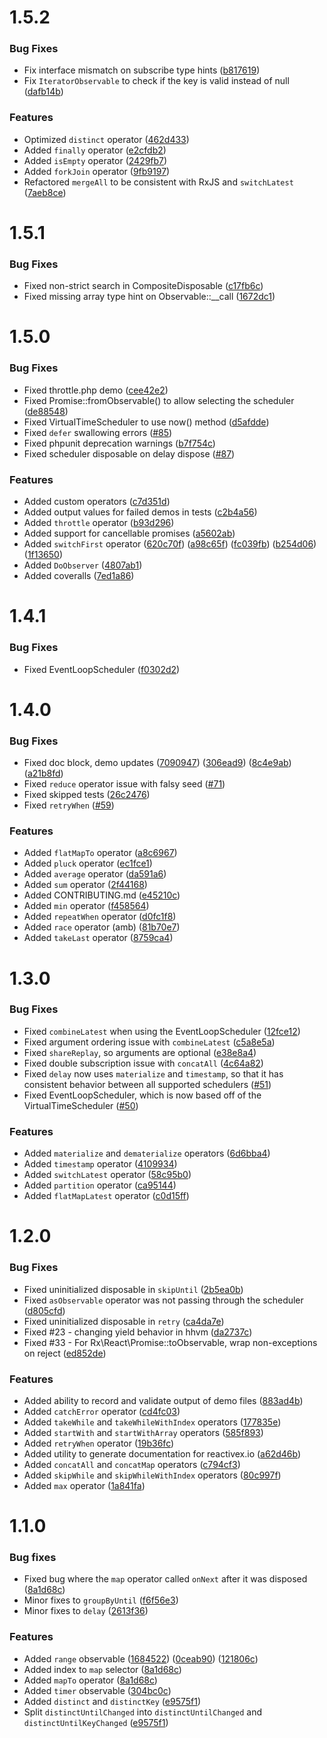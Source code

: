 # 1.5.2

### Bug Fixes

- Fix interface mismatch on subscribe type hints ([b817619](https://github.com/ReactiveX/RxPHP/commit/b8176196a9bb836579838966b0b89dcfcbc48dd1))
- Fix `IteratorObservable` to check if the key is valid instead of null ([dafb14b](https://github.com/ReactiveX/RxPHP/commit/dafb14bc8f0bd22550325419f7ab2e98a454659b))

### Features

- Optimized `distinct` operator ([462d433](https://github.com/ReactiveX/RxPHP/commit/462d433a9268d1de60e7fcd1a9af19a2cac5f164))
- Added `finally` operator ([e2cfdb2](https://github.com/ReactiveX/RxPHP/commit/e2cfdb2f8b374b0687d64c9e774a8557dbe77b5c))
- Added `isEmpty` operator ([2429fb7](https://github.com/ReactiveX/RxPHP/commit/2429fb719de6c499db5da6cede086725bf82ece9))
- Added `forkJoin` operator ([9fb9197](https://github.com/ReactiveX/RxPHP/commit/9fb9197d04e47cd68363c0d4de845519ae2e2a66))
- Refactored `mergeAll` to be consistent with RxJS and `switchLatest` ([7aeb8ce](https://github.com/ReactiveX/RxPHP/commit/7aeb8cef74b29bdaa09ea969daf78577299a2aad))

# 1.5.1

### Bug Fixes

- Fixed non-strict search in CompositeDisposable ([c17fb6c](https://github.com/ReactiveX/RxPHP/commit/c17fb6cbba2ab3ac7c351b0e7c7e74f30b24f3b4))
- Fixed missing array type hint on Observable::__call ([1672dc1](https://github.com/ReactiveX/RxPHP/commit/1672dc12a3817888dbac8207a324cf14600f6dee))


# 1.5.0

### Bug Fixes

- Fixed throttle.php demo ([cee42e2](https://github.com/ReactiveX/RxPHP/commit/cee42e2f04dd1df23c4a5ac013cb017d0af79b78))
- Fixed Promise::fromObservable() to allow selecting the scheduler ([de88548](https://github.com/ReactiveX/RxPHP/commit/de8854883d8f47d251961503daf6beea1d492959))
- Fixed VirtualTimeScheduler to use now() method ([d5afdde](https://github.com/ReactiveX/RxPHP/commit/d5afdde8e1913f5e0edee6a9667edfefc49a90ba))
- Fixed `defer` swallowing errors ([#85](https://github.com/ReactiveX/RxPHP/commit/5332561fe773e61da35adfe92c9766f1594442bb))
- Fixed phpunit deprecation warnings ([b7f754c](https://github.com/ReactiveX/RxPHP/commit/b7f754c1d5f337ae3a6383316cd3ca4bcec085e9))
- Fixed scheduler disposable on delay dispose ([#87](https://github.com/ReactiveX/RxPHP/commit/13287702407b77222a5aa0f2599df55c0b4e24a5))

### Features

- Added custom operators ([c7d351d](https://github.com/ReactiveX/RxPHP/commit/c7d351d579f90134eef3701d87eb1ea8cd1e072e))
- Added output values for failed demos in tests ([c2b4a56](https://github.com/ReactiveX/RxPHP/commit/c2b4a561224b9c8e3c2690b1b71c8aa97a2b7d22))
- Added `throttle` operator ([b93d296](https://github.com/ReactiveX/RxPHP/commit/b93d296771a199c81e8ff8f21085f73d404c5ad9))
- Added support for cancellable promises ([a5602ab](https://github.com/ReactiveX/RxPHP/commit/a5602abfc5b27152a509effdaff635e1d1a97419))
- Added `switchFirst` operator ([620c70f](https://github.com/ReactiveX/RxPHP/commit/620c70f1dd9ebc8bff15a5cd889e84f314437c69)) ([a98c65f](https://github.com/ReactiveX/RxPHP/commit/a98c65f7f73802503939520852747a004f988aa1)) ([fc039fb](https://github.com/ReactiveX/RxPHP/commit/fc039fbf45ac8104b8f71aa0300aeb5e18beba5c)) ([b254d06](https://github.com/ReactiveX/RxPHP/commit/b254d060b6eb80824b0f299d4aacab02f6550ef9)) ([1f13650](https://github.com/ReactiveX/RxPHP/commit/1f136501c1491a9caffade898d099a152d0b3784))
- Added `DoObserver` ([4807ab1](https://github.com/ReactiveX/RxPHP/commit/4807ab11285bb3f5e665cff2ead766d72f775a87))
- Added coveralls ([7ed1a86](https://github.com/ReactiveX/RxPHP/commit/7ed1a860546c3b9748ae82e59e5bfa6053f3a95f))

# 1.4.1

### Bug Fixes

- Fixed EventLoopScheduler ([f0302d2](https://github.com/ReactiveX/RxPHP/commit/680eed0af8596a938871aac967419c150f0302d2))


# 1.4.0

### Bug Fixes

- Fixed doc block, demo updates ([7090947](https://github.com/ReactiveX/RxPHP/commit/70909479b99f2cc8fafa3ca666ff842b9c9f013e)) ([306ead9](https://github.com/ReactiveX/RxPHP/commit/306ead9c10356f2efcb0711d7581d6ebca2efd25)) ([8c4e9ab](https://github.com/ReactiveX/RxPHP/commit/8c4e9abf2d0993dbe126182fb1a6289c4568d353)) ([a21b8fd](https://github.com/ReactiveX/RxPHP/commit/a21b8fdf28bbe4b95599fca6febf2361899454d6))
- Fixed `reduce` operator issue with falsy seed ([#71](https://github.com/ReactiveX/RxPHP/commit/d1cb412535beddb4d9892887104921340495bf81))
- Fixed skipped tests ([26c2476](https://github.com/ReactiveX/RxPHP/commit/26c2476a2459307e9883279a258e1ed6dc854ed2))
- Fixed `retryWhen` ([#59](https://github.com/ReactiveX/RxPHP/commit/e8e44ea9ae0b8f20c5fc4332aecec498cdcfc721))

### Features

- Added `flatMapTo` operator ([a8c6967](https://github.com/ReactiveX/RxPHP/commit/a8c69671ff4b7872423ebb602fba759c9564ae66))
- Added `pluck` operator ([ec1fce1](https://github.com/ReactiveX/RxPHP/commit/ec1fce117bdc9a82e004624e2e8fcfb20ed50add))
- Added `average` operator ([da591a6](https://github.com/ReactiveX/RxPHP/commit/da591a6cf8f32e923a597d08426fe1c8be116f7b))
- Added `sum` operator ([2f44168](https://github.com/ReactiveX/RxPHP/commit/2f441687b8b806f4151f8966f38f1b11b065cd77))
- Added CONTRIBUTING.md ([e45210c](https://github.com/ReactiveX/RxPHP/commit/e45210c9facbb3c38a48c8018f883dc820c6a292))
- Added `min` operator ([f458564](https://github.com/ReactiveX/RxPHP/commit/f458564c82245813e3cf4d7d84a461b8a983e270))
- Added `repeatWhen` operator ([d0fc1f8](https://github.com/ReactiveX/RxPHP/commit/d0fc1f84721940638274cd71492e91ea0030e4e4))
- Added `race` operator (amb) ([81b70e7](https://github.com/ReactiveX/RxPHP/commit/81b70e7e7eca111fdfaa0bdc00a5b45afd569a6b))
- Added `takeLast` operator ([8759ca4](https://github.com/ReactiveX/RxPHP/commit/8759ca42ba201b94c0a3dbe0979fde673c83df25))

# 1.3.0

### Bug Fixes

- Fixed `combineLatest` when using the EventLoopScheduler ([12fce12](https://github.com/ReactiveX/RxPHP/commit/12fce1200e8d7951bcfc12a681f7105d5a171620))
- Fixed argument ordering issue with `combineLatest` ([c5a8e5a](https://github.com/ReactiveX/RxPHP/commit/c5a8e5a07b4cae3bfe506ba2fced59fa3ed0467e))
- Fixed `shareReplay`, so arguments are optional ([e38e8a4](https://github.com/ReactiveX/RxPHP/commit/e38e8a4da42f154caa58e8aa006b7c515fe3d809))
- Fixed double subscription issue with `concatAll` ([4c64a82](https://github.com/ReactiveX/RxPHP/commit/4c64a82478fdf180dee97283413da85c38bc4ab7))
- Fixed `delay` now uses `materialize` and `timestamp`, so that it has consistent behavior between all supported schedulers ([#51](https://github.com/ReactiveX/RxPHP/pull/51)) 
- Fixed EventLoopScheduler, which is now based off of the VirtualTimeScheduler ([#50](https://github.com/ReactiveX/RxPHP/pull/50))


### Features

- Added `materialize` and `dematerialize` operators ([6d6bba4](https://github.com/ReactiveX/RxPHP/commit/6d6bba44a139bb4c6a05ec5b4521ac3d13825a24))
- Added `timestamp` operator ([4109934](https://github.com/ReactiveX/RxPHP/commit/41099345d05e2dac87b84ea3b297ab31421f9504)) 
- Added `switchLatest` operator ([58c95b0](https://github.com/ReactiveX/RxPHP/commit/58c95b04271dd3dee8f1c71673ba7e4b6056d8e5))
- Added `partition` operator ([ca95144](https://github.com/ReactiveX/RxPHP/commit/ca951446f38a0ae16bc02039f70c89c74c98fe66))
- Added `flatMapLatest` operator ([c0d15ff](https://github.com/ReactiveX/RxPHP/commit/c0d15ffd88ecda1a32f7cba73112c28c667ce9a8))

# 1.2.0

### Bug Fixes

- Fixed uninitialized disposable in `skipUntil` ([2b5ea0b](https://github.com/ReactiveX/RxPHP/commit/2b5ea0b5fc8ae6f6cda20eb0fb0a3512ea3ef217))
- Fixed `asObservable` operator was not passing through the scheduler ([d805cfd](https://github.com/ReactiveX/RxPHP/commit/d805cfdf620334ab977ef9532f1c2e29f79c4cf7))
- Fixed uninitialized disposable in `retry` ([ca4da7e](https://github.com/ReactiveX/RxPHP/commit/ca4da7e24527ffcb7d206865e1e8c2caee3ea583))
- Fixed #23 - changing yield behavior in hhvm ([da2737c](https://github.com/ReactiveX/RxPHP/commit/da2737ccd19fa3faed3cedc734130c8e6866d66f))
- Fixed #33 - For Rx\React\Promise::toObservable, wrap non-exceptions on reject ([ed852de](https://github.com/ReactiveX/RxPHP/commit/ed852de1596652466d72ef0a67b491a3b0242927))

### Features

- Added ability to record and validate output of demo files ([883ad4b](https://github.com/ReactiveX/RxPHP/commit/883ad4ba8bfeb3e2192d7501039b99eb8a641229))
- Added `catchError` operator ([cd4fc03](https://github.com/ReactiveX/RxPHP/commit/cd4fc034644e7d30c697597d9cec4d4995080dcd))
- Added `takeWhile` and `takeWhileWithIndex` operators ([177835e](https://github.com/ReactiveX/RxPHP/commit/177835e8dbfd593f1f62cefb88012bd9ed306d77))
- Added `startWith` and `startWithArray` operators ([585f893](https://github.com/ReactiveX/RxPHP/commit/585f8933dd859c720aacee385f3ac0c62f07f0f0))
- Added `retryWhen` operator ([19b36fc](https://github.com/ReactiveX/RxPHP/commit/19b36fc5f232ad1f4d8a7da953e59d09affc7bb1))
- Added utility to generate documentation for reactivex.io ([a62d46b](https://github.com/ReactiveX/RxPHP/commit/a62d46b50a24bc88adca5da64215f00c5ce2b350))
- Added `concatAll` and `concatMap` operators ([c794cf3](https://github.com/ReactiveX/RxPHP/commit/c794cf31cf577fe374f7ab120c6a0b20afeb3957))
- Added `skipWhile` and `skipWhileWithIndex` operators ([80c997f](https://github.com/ReactiveX/RxPHP/commit/80c997ff1cc2ed852ca2db4f60872fc32cab2daf))
- Added `max` operator ([1a841fa](https://github.com/ReactiveX/RxPHP/commit/1a841fa25e7b17c70fd00084a3688fb5d432ce15))

# 1.1.0

### Bug fixes

- Fixed bug where the `map` operator called `onNext` after it was disposed ([8a1d68c](https://github.com/ReactiveX/RxPHP/commit/8a1d68c))
- Minor fixes to `groupByUntil` ([f6f56e3](https://github.com/ReactiveX/RxPHP/commit/f6f56e3))
- Minor fixes to `delay` ([2613f36](https://github.com/ReactiveX/RxPHP/commit/2613f36))

### Features

- Added `range` observable ([1684522](https://github.com/ReactiveX/RxPHP/commit/1684522)) ([0ceab90](https://github.com/ReactiveX/RxPHP/commit/0ceab90)) ([121806c](https://github.com/ReactiveX/RxPHP/commit/121806c))
- Added index to `map` selector ([8a1d68c](https://github.com/ReactiveX/RxPHP/commit/8a1d68c))
- Added `mapTo` operator ([8a1d68c](https://github.com/ReactiveX/RxPHP/commit/8a1d68c))
- Added `timer` observable ([304bc0c](https://github.com/ReactiveX/RxPHP/commit/304bc0c))
- Added `distinct` and `distinctKey` ([e9575f1](https://github.com/ReactiveX/RxPHP/commit/e9575f1))
- Split `distinctUntilChanged` into `distinctUntilChanged` and `distinctUntilKeyChanged` ([e9575f1](https://github.com/ReactiveX/RxPHP/commit/e9575f1))
